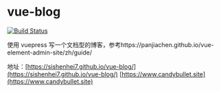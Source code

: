 # vue-blog

<p align="left">
  <a href="https://circleci.com/gh/sishenhei7/vue-blog"><img src="https://img.shields.io/circleci/project/github/sishenhei7/vue-blog.svg" alt="Build Status"></a>
</p>

使用 vuepress 写一个文档型的博客，参考https://panjiachen.github.io/vue-element-admin-site/zh/guide/

地址：[https://sishenhei7.github.io/vue-blog/](https://sishenhei7.github.io/vue-blog/)
[https://www.candybullet.site](https://www.candybullet.site)
